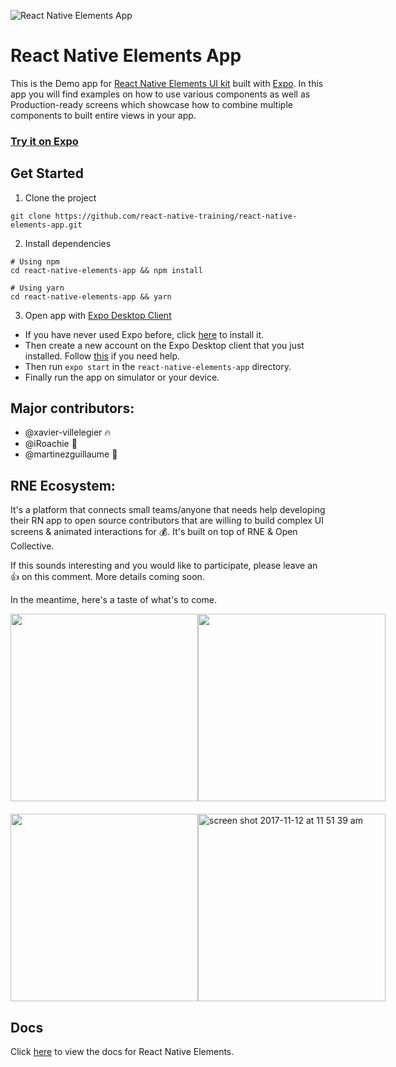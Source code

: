 ![React Native Elements App](https://user-images.githubusercontent.com/5962998/37248832-a7060286-24b1-11e8-94a8-847ab6ded4ec.png)

# React Native Elements App

This is the Demo app for [React Native Elements UI kit](https://github.com/react-native-training/react-native-elements) built with [Expo](https://expo.io/). In this app you will find examples on how to use various components as well as Production-ready screens which showcase how to combine multiple components to built entire views in your app.

### [Try it on Expo](https://expo.io/@monte9/react-native-elements-app)

## Get Started

1. Clone the project

```
git clone https://github.com/react-native-training/react-native-elements-app.git
```

2. Install dependencies

```
# Using npm
cd react-native-elements-app && npm install

# Using yarn
cd react-native-elements-app && yarn
```

3. Open app with [Expo Desktop Client](https://docs.expo.io/versions/latest/index.html)

- If you have never used Expo before, click [here](https://docs.expo.io/versions/latest/introduction/installation) to install it.
- Then create a new account on the Expo Desktop client that you just installed. Follow [this](https://docs.expo.io/versions/latest/workflow/up-and-running) if you need help.
- Then run `expo start` in the `react-native-elements-app` directory.
- Finally run the app on simulator or your device.

## Major contributors:

- @xavier-villelegier 🔥
- @iRoachie 💯
- @martinezguillaume 🎸

## RNE Ecosystem:

It's a platform that connects small teams/anyone that needs help developing their RN app to open source contributors that are willing to build complex UI screens & animated interactions for 💰. It's built on top of RNE & Open Collective.

If this sounds interesting and you would like to participate, please leave an 👍 on this comment. More details coming soon.

In the meantime, here's a taste of what's to come.

<div style="display: flex; flex-direction: row; margin-bottom: 20px">
<img src="https://user-images.githubusercontent.com/7840686/32702785-b1d9114e-c7a0-11e7-9999-6c6a00d432ec.gif" width="300" />
<img src="https://user-images.githubusercontent.com/7840686/32702789-b6bbdce6-c7a0-11e7-8034-8144274fbdae.gif" width="300" />
</div>
<div style="display: flex; flex-direction: row; margin-top: 20px">
<img src="https://user-images.githubusercontent.com/7840686/32702791-b947eedc-c7a0-11e7-8e8c-7dff1bd80564.gif" width="300" />
<img width="300" alt="screen shot 2017-11-12 at 11 51 39 am" src="https://user-images.githubusercontent.com/7840686/32702796-bfd38c8e-c7a0-11e7-8042-06851bdbf0ae.png">
</div>

## Docs

Click [here](https://react-native-training.github.io/react-native-elements) to view the docs for React Native Elements.
